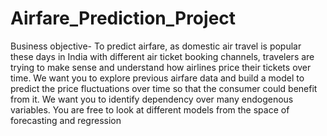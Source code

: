 # Airfare_Prediction_Project
Business objective- To predict airfare, as domestic air travel is popular these days in India with different air ticket booking channels, travelers are trying to make sense and understand how airlines price their tickets over time.  We want you to explore previous airfare data and build a model to predict the price fluctuations over time so that the consumer could benefit from it. We want you to identify dependency over many endogenous variables. You are free to look at different models from the space of forecasting and regression

